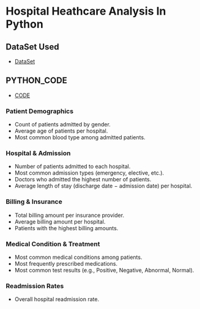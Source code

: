 # Hospital Heathcare Analysis In Python

## DataSet Used
- <a href="https://github.com/Shahdgmal/Hospital-HeathCare-Analysis-In-Python/blob/main/healthcare_dataset.xlsx">DataSet</a>

## PYTHON_CODE
- <a href="https://github.com/Shahdgmal/Hospital-HeathCare-Analysis-In-Python/blob/main/HealthCare_Analysis.ipynb%20-%20Colab.pdf">CODE</a>

### Patient Demographics

- Count of patients admitted by gender.
- Average age of patients per hospital.
- Most common blood type among admitted patients.

### Hospital & Admission

- Number of patients admitted to each hospital.
- Most common admission types (emergency, elective, etc.).
- Doctors who admitted the highest number of patients.
- Average length of stay (discharge date − admission date) per hospital.

### Billing & Insurance

- Total billing amount per insurance provider.
- Average billing amount per hospital.
- Patients with the highest billing amounts.

### Medical Condition & Treatment

- Most common medical conditions among patients.
- Most frequently prescribed medications.
- Most common test results (e.g., Positive, Negative, Abnormal, Normal).

### Readmission Rates

- Overall hospital readmission rate.
